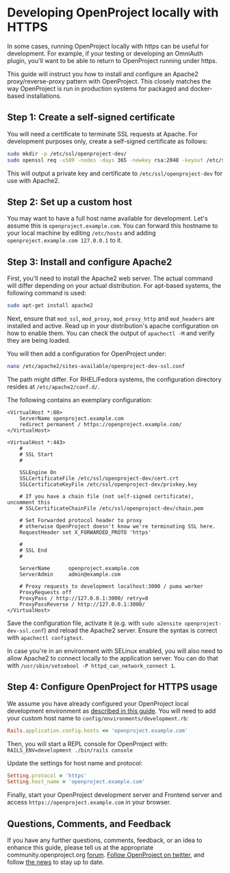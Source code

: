 # Developing OpenProject locally with HTTPS

In some cases, running OpenProject locally with https can be useful for development. For example, if your testing or developing an OmniAuth plugin, you'll want to be able to return to OpenProject running under https.

This guide will instruct you how to install and configure an Apache2 proxy/reverse-proxy pattern with OpenProject. This closely matches the way OpenProject is run in production systems for packaged and docker-based installations.



## Step 1: Create a self-signed certificate

You will need a certificate to terminate SSL requests at Apache. For development purposes only, create a self-signed certificate as follows:

```bash
sudo mkdir -p /etc/ssl/openproject-dev/
sudo openssl req -x509 -nodes -days 365 -newkey rsa:2048 -keyout /etc/ssl/openproject-dev/privkey.key -out /etc/ssl/openproject-dev/cert.crt
```



This will output a private key and certificate to `/etc/ssl/openproject-dev` for use with Apache2.



## Step 2: Set up a custom host

You may want to have a full host name available for development. Let's assume this is `openproject.example.com`. You can forward this hostname to your local machine by editing `/etc/hosts` and adding `openproject.example.com 127.0.0.1` to it.



## Step 3: Install and configure Apache2

First, you'll need to install the Apache2 web server. The actual command will differ depending on your actual distribution. For apt-based systems, the following command is used:

```bash
sudo apt-get install apache2
```

Next, ensure that `mod_ssl`, `mod_proxy`, `mod_proxy_http` and `mod_headers` are installed and active. Read up in your distribution's apache configuration on how to enable them. You can check the output of `apachectl -M` and verify they are being loaded.

You will then add a configuration for OpenProject under:

```bash
nano /etc/apache2/sites-available/openproject-dev-ssl.conf
```

The path might differ. For RHEL/Fedora systems, the configuration directory resides at `/etc/apache2/conf.d/`.

The following contains an exemplary configuration:

```
<VirtualHost *:80>
    ServerName openproject.example.com
    redirect permanent / https://openproject.example.com/
</VirtualHost>

<VirtualHost *:443>
    #
    # SSL Start
    #

    SSLEngine On
    SSLCertificateFile /etc/ssl/openproject-dev/cert.crt
    SSLCertificateKeyFile /etc/ssl/openproject-dev/privkey.key
    
    # If you have a chain file (not self-signed certificate), uncomment this
    # SSLCertificateChainFile /etc/ssl/openproject-dev/chain.pem

    # Set Forwarded protocol header to proxy
    # otherwise OpenProject doesn't know we're terminating SSL here.
    RequestHeader set X_FORWARDED_PROTO 'https'

    #
    # SSL End
    #

    ServerName      openproject.example.com
    ServerAdmin     admin@example.com

    # Proxy requests to development localhost:3000 / puma worker
    ProxyRequests off
    ProxyPass / http://127.0.0.1:3000/ retry=0
    ProxyPassReverse / http://127.0.0.1:3000/
</VirtualHost>

```



Save the configuration file, activate it (e.g. with `sudo a2ensite openproject-dev-ssl.conf`) and reload the Apache2 server. Ensure the syntax is correct with `apachectl configtest`. 

In case you're in an environment with SELinux enabled, you will also need to allow Apache2 to connect locally to the application server. You can do that with `/usr/sbin/setsebool -P httpd_can_network_connect 1`.



## Step 4: Configure OpenProject for HTTPS usage

We assume you have already configured your OpenProject local development environment as [described in this guide](../development-environment-ubuntu). You will need to add your custom host name to `config/environments/development.rb`:

```ruby
Rails.application.config.hosts << 'openproject.example.com'
```



Then, you will start a REPL console for OpenProject with: `RAILS_ENV=development ./bin/rails console`

Update the settings for host name and protocol:

```ruby
Setting.protocol = 'https'
Setting.host_name = 'openproject.example.com'
```



Finally, start your OpenProject development server and Frontend server and access `https://openproject.example.com` in your browser.



## Questions, Comments, and Feedback

If you have any further questions, comments, feedback, or an idea to enhance this guide, please tell us at the appropriate community.openproject.org [forum](https://community.openproject.org/projects/openproject/boards/9).
[Follow OpenProject on twitter](https://twitter.com/openproject), and follow [the news](https://www.openproject.org/blog) to stay up to date.
